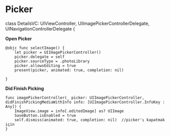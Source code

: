 # Picker


class DetailsVC: UIViewController, UIImagePickerControllerDelegate, UINavigationControllerDelegate {

**Open Picker**

    @objc func selectImage() {                  
        let picker = UIImagePickerController()  
        picker.delegate = self
        picker.sourceType = .photoLibrary
        picker.allowsEditing = true             
        present(picker, animated: true, completion: nil)
        
    }
    
**Did Finish Picking**

    func imagePickerController(_ picker: UIImagePickerController, didFinishPickingMediaWithInfo info: [UIImagePickerController.InfoKey : Any]) {
        ImageView.image = info[.editedImage] as? UIImage
        SaveButton.isEnabled = true
        self.dismiss(animated: true, completion: nil)  //picker'ı kapatmak için
    }
